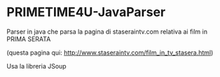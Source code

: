 PRIMETIME4U-JavaParser
======================

Parser in java che parsa la pagina di staseraintv.com relativa ai film in PRIMA SERATA

(questa pagina qui: http://www.staseraintv.com/film_in_tv_stasera.html)

Usa la libreria JSoup
